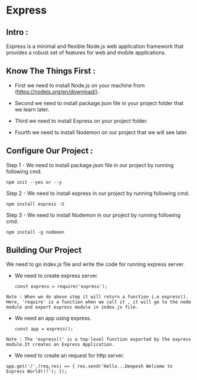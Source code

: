 # Express #

## Intro :
Express is a minimal and flexible Node.js web application framework that provides a robust set of features for web and mobile applications.

## Know The Things First :

- First we need to install Node.js on your machine from (https://nodejs.org/en/download/).

- Second we need to install package.json file in your project folder that we learn later.

- Third we need to install Express on your project folder.

- Fourth we need to install Nodemon on our project that we will see later.

## Configure Our Project :

Step 1 - We need to install package.json file in our project by running following cmd.
```
npm init --yes or --y
```

Step 2 - We need to install express in our project by running following cmd.
```
npm install express -S
```

Step 3 - We need to install Nodemon in our project by running following cmd.
```
npm install -g nodemon
```

## Building Our Project

 We need to go index.js file and write the code for running express server.

* We need to create express server.
    ```
    const express = require('express');
    ```
```    
Note : When we do above step it will return a function i.e express().  Here, 'require' is a function when we call it , it will go to the node module and export express module in index.js file.  
```
* We need an app using express.
   ```
   const app = express();
   ```
```
Note : The 'express()' is a top-level function exported by the express module.It creates an Express Application.
```
* We need to create an request for http server.
```
app.get('/',(req,res) => { res.send('Hello...Deepesh Welcome to Express World!!!'); });
```





